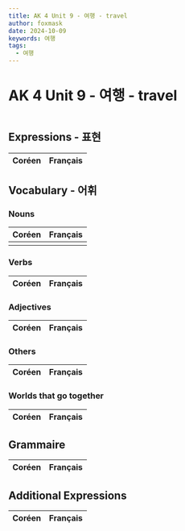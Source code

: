 ```yaml
---
title: AK 4 Unit 9 - 여행 - travel
author: foxmask
date: 2024-10-09
keywords: 여행
tags:
  - 여행
---
```

# AK 4 Unit 9 - 여행 - travel

```table-of-contents
```

## Expressions - 표현

| Coréen                          | Français |
| ------------------------------- | -------- |


## Vocabulary - 어휘

### Nouns

| Coréen | Français               |
| ------ | ---------------------- |
|        |                        |

### Verbs

| Coréen | Français                    |
| ------ | --------------------------- |


### Adjectives

| Coréen | Français|
|--------|-------- |

### Others

| Coréen | Français|
|--------|-------- |


### Worlds that go together

| Coréen | Français|
|--------|-------- |


## Grammaire

| Coréen       | Français                  |
| ------------ | ------------------------- |

## Additional Expressions

| Coréen                        | Français |
| ----------------------------- | -------- |



